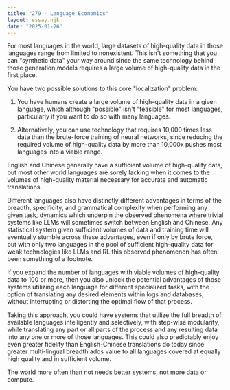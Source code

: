 ```yaml
---
title: "279 - Language Economics"
layout: essay.njk
date: "2025-01-26"
---
```


For most languages in the world, large datasets of high-quality data in those languages range from limited to nonexistent. This isn't something that you can "synthetic data" your way around since the same technology behind those generation models requires a large volume of high-quality data in the first place. 

You have two possible solutions to this core "localization" problem:

1. You have humans create a large volume of high-quality data in a given language, which although "possible" isn't "feasible" for most languages, particularly if you want to do so with many languages.

2. Alternatively, you can use technology that requires 10,000 times less data than the brute-force training of neural networks, since reducing the required volume of high-quality data by more than 10,000x pushes most languages into a viable range.
 
English and Chinese generally have a sufficient volume of high-quality data, but most other world languages are sorely lacking when it comes to the volumes of high-quality material necessary for accurate and automatic translations.

Different languages also have distinctly different advantages in terms of the breadth, specificity, and grammatical complexity when performing any given task, dynamics which underpin the observed phenomena where trivial systems like LLMs will sometimes switch between English and Chinese. Any statistical system given sufficient volumes of data and training time will eventually stumble across these advantages, even if only by brute force, but with only two languages in the pool of sufficient high-quality data for weak technologies like LLMs and RL this observed phenomenon has often been something of a footnote.

If you expand the number of languages with viable volumes of high-quality data to 100 or more, then you also unlock the potential advantages of those systems utilizing each language for different specialized tasks, with the option of translating any desired elements within logs and databases, without interrupting or distorting the optimal flow of that process.

Taking this approach, you could have systems that utilize the full breadth of available languages intelligently and selectively, with step-wise modularity, while translating any part or all parts of the process and any resulting data into any one or more of those languages. This could also predictably enjoy even greater fidelity than English-Chinese translations do today since greater multi-lingual breadth adds value to all languages covered at equally high quality and in sufficient volume.

The world more often than not needs better systems, not more data or compute.

